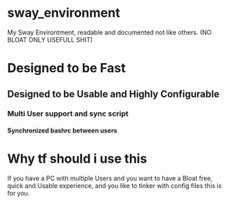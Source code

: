 # sway_environment
My Sway Environtment, readable and documented not like others. (NO BLOAT ONLY USEFULL SHIT)

# Designed to be Fast
## Designed to be Usable and Highly Configurable
### Multi User support and sync script
#### Synchronized bashrc between users


# Why tf should i use this

If you have a PC with multiple Users and you want to have a Bloat free, quick and Usable experience, and you like to tinker with config files this is for you.
